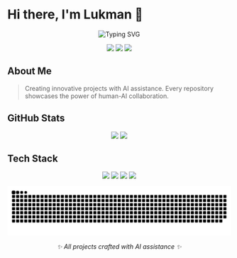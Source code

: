 # Hi there, I'm Lukman 👋

<div align="center">
  <img src="https://readme-typing-svg.herokuapp.com?font=Roboto&weight=500&size=30&pause=1000&color=36BCF7&center=true&vCenter=true&width=435&lines=AI-Powered+Developer;Human+%2B+AI+Collaboration" alt="Typing SVG" />
</div>

<p align="center">
  <a href="https://instagram.com/_.chopin"><img src="https://img.shields.io/badge/Instagram-@_.chopin-E4405F?style=flat-square&logo=instagram&logoColor=white"/></a>
  <a href="https://facebook.com/lukman.mauludin.754"><img src="https://img.shields.io/badge/Facebook-lukman.mauludin.754-1877F2?style=flat-square&logo=facebook&logoColor=white"/></a>
  <img src="https://komarev.com/ghpvc/?username=Lukman754&style=flat-square&color=blueviolet"/>
</p>

## About Me

> Creating innovative projects with AI assistance. Every repository showcases the power of human-AI collaboration.

## GitHub Stats

<div align="center">
  <img height="180em" src="https://github-readme-stats.vercel.app/api?username=Lukman754&show_icons=true&theme=tokyonight&hide_border=true"/>
  <img height="180em" src="https://github-readme-stats.vercel.app/api/top-langs/?username=Lukman754&layout=compact&theme=tokyonight&hide_border=true"/>
</div>

## Tech Stack

<p align="center">
  <img src="https://img.shields.io/badge/-AI_Powered-00D1B2?style=for-the-badge&logo=openai&logoColor=white"/>
  <img src="https://img.shields.io/badge/-Python-3776AB?style=for-the-badge&logo=python&logoColor=white"/>
  <img src="https://img.shields.io/badge/-JavaScript-F7DF1E?style=for-the-badge&logo=javascript&logoColor=black"/>
  <img src="https://img.shields.io/badge/-React-61DAFB?style=for-the-badge&logo=react&logoColor=black"/>
</p>

<div align="center">
  <img src="https://raw.githubusercontent.com/platane/snk/output/github-contribution-grid-snake-dark.svg#gh-dark-mode-only" alt="snake animation"/>
</div>

<p align="center">
  <i>✨ All projects crafted with AI assistance ✨</i>
</p>
